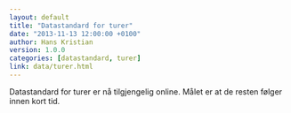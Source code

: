 ```yaml
---
layout: default
title: "Datastandard for turer"
date: "2013-11-13 12:00:00 +0100"
author: Hans Kristian
version: 1.0.0
categories: [datastandard, turer]
link: data/turer.html
---
```


Datastandard for turer er nå tilgjengelig online. Målet er at de resten følger innen kort tid.


